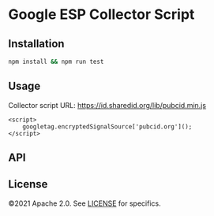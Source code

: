 # Google ESP Collector Script

## Installation

```bash
npm install && npm run test
```

## Usage
Collector script URL: https://id.sharedid.org/lib/pubcid.min.js
```
<script>
	googletag.encryptedSignalSource['pubcid.org']();
</script>
```
## API

## License

©2021 Apache 2.0. See [LICENSE](./LICENSE) for specifics.
